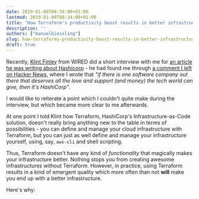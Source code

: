 ```yaml
---
date: 2019-01-08T08:34:00+01:00
lastmod: 2019-01-08T08:34:00+01:00
title: "How Terraform's productivity boost results in better infrastructure"
description: ''
authors: ["manuelkiessling"]
slug: how-terraforms-productivity-boost-results-in-better-infrastructure
draft: true
---
```


Recently, [Klint Finley](https://twitter.com/klintron) from WIRED did a short interview with me for [an article he was writing about Hashicorp](https://wired.com/) - he had found me through [a comment I left on Hacker News](https://news.ycombinator.com/item?id=18361660), where I wrote that *"if there is one software company out there that deserves all the love and support (and money) the tech world can give, then it's HashiCorp"*.

I would like to reiterate a point which I couldn't quite make during the interview, but which became more clear to me afterwards.

At one point I told Klint how Terraform, HashiCorp's Infrastructure-as-Code solution, doesn't really bring anything new to the table in terms of possibilities - you can define and manage your cloud infrastructure with Terraform, but you can just as well define and manage your infrastructure yourself, using, say, `aws-cli` and shell scripting.

Thus, Terraform doesn't have any kind of *functionality* that magically makes your infrastructure better. Nothing stops you from creating awesome infrastructures without Terraform. However, in practice, using Terraform results in a kind of emergent quality which more often than not **will** make you end up with a better infrastructure.

Here's why:

